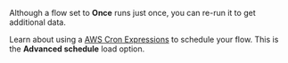 
Although a flow set to **Once** runs just once, you can re-run it to get additional data.

Learn about using a [AWS Cron Expressions](https://docs.aws.amazon.com/AmazonCloudWatch/latest/events/ScheduledEvents.html#CronExpressions) to schedule your flow. This is the **Advanced schedule** load option.


